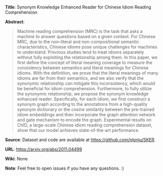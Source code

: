 **Title**: Synonym Knowledge Enhanced Reader for Chinese Idiom Reading Comprehension

**Abstract**:
> Machine reading comprehension (MRC) is the task that asks a machine to answer questions based on a given context. 
> For Chinese MRC, due to the non-literal and non-compositional semantic characteristics, Chinese idioms pose unique
> challenges for machines to understand. Previous studies tend to treat idioms separately without fully exploiting
> the relationship among them. In this paper, we first define the concept of literal meaning coverage to measure the
> consistency between semantics and literal meanings for Chinese idioms. With the definition, we prove that the literal
> meanings of many idioms are far from their semantics, and we also verify that the synonymic relationship can mitigate
> this inconsistency, which would be beneficial for idiom comprehension. Furthermore, to fully utilize the synonymic
> relationship, we propose the synonym knowledge enhanced reader. Specifically, for each idiom, we first construct
> a synonym graph according to the annotations from a high-quality synonym dictionary or the cosine similarity between
> the pre-trained idiom embeddings and then incorporate the graph attention network and gate mechanism to encode the
> graph. Experimental results on ChID, a large-scale Chinese idiom reading comprehension dataset, show that our model
> achieves state-of-the-art performance.

**Source**: Dataset and code are available at https://github.com/nlpnju/SKER.

**URL**: https://arxiv.org/abs/2011.04499

**Wiki**: None

**Note**: Feel free to open issues if you have any questions. :)
